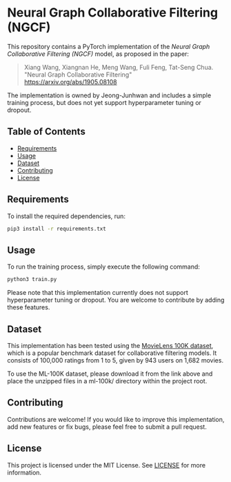 # Neural Graph Collaborative Filtering (NGCF)

This repository contains a PyTorch implementation of the _Neural Graph Collaborative Filtering (NGCF)_ model, as proposed in the paper:

> Xiang Wang, Xiangnan He, Meng Wang, Fuli Feng, Tat-Seng Chua. "Neural Graph Collaborative Filtering" https://arxiv.org/abs/1905.08108

The implementation is owned by Jeong-Junhwan and includes a simple training process, but does not yet support hyperparameter tuning or dropout.

## Table of Contents

- [Requirements](#requirements)
- [Usage](#usage)
- [Dataset](#dataset)
- [Contributing](#contributing)
- [License](#license)

## Requirements

To install the required dependencies, run:

```bash
pip3 install -r requirements.txt
```

## Usage

To run the training process, simply execute the following command:

```bash
python3 train.py
```

Please note that this implementation currently does not support hyperparameter tuning or dropout. You are welcome to contribute by adding these features.

## Dataset

This implementation has been tested using the [MovieLens 100K dataset](https://grouplens.org/datasets/movielens/100k/), which is a popular benchmark dataset for collaborative filtering models. It consists of 100,000 ratings from 1 to 5, given by 943 users on 1,682 movies.

To use the ML-100K dataset, please download it from the link above and place the unzipped files in a ml-100k/ directory within the project root.

## Contributing

Contributions are welcome! If you would like to improve this implementation, add new features or fix bugs, please feel free to submit a pull request.

## License

This project is licensed under the MIT License. See [LICENSE](LICENSE) for more information.
